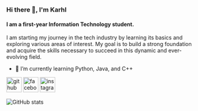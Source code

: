 ### Hi there 👋, I'm Karhl 
#### I am a first-year Information Technology student.


I am starting my journey in the tech industry by learning its basics and exploring various areas of interest. My goal is to build a strong foundation and acquire the skills necessary to succeed in this dynamic and ever-evolving field.

- 🌱 I’m currently learning Python, Java, and C++ 


[<img src='https://cdn.jsdelivr.net/npm/simple-icons@3.0.1/icons/github.svg' alt='github' height='40'>](https://github.com/Ced1e)  [<img src='https://cdn.jsdelivr.net/npm/simple-icons@3.0.1/icons/facebook.svg' alt='facebook' height='40'>](https://www.facebook.com/https://www.facebook.com/iTzCedie)  [<img src='https://cdn.jsdelivr.net/npm/simple-icons@3.0.1/icons/instagram.svg' alt='instagram' height='40'>](https://www.instagram.com/https://www.instagram.com/itzcedie_/?fbclid=IwZXh0bgNhZW0CMTAAAR0KOFya2GmYW7VtHKkgjqepzYXTm5LovN_Lrr-F8JSwKVvOKvw3g8QoTAA_aem_REDpvvyYRHtiCSgnqbRhnw/)  

![GitHub stats](https://github-readme-stats.vercel.app/api?username=Ced1e&show_icons=true)  


